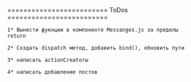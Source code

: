 ========================= ToDos  =========================

    1* Вынести фукнции в компоненте Messanges.js за пределы
    return

    2* Создать dispatch метод, добавить bind(), обновить пути
    
    3* написать actionCreatorы 
    
    4* написать добавление постов 